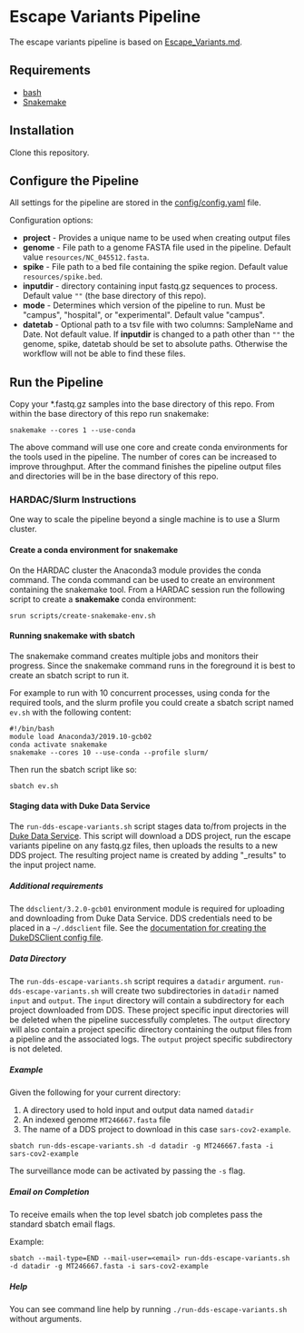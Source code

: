# Escape Variants Pipeline

The escape variants pipeline is based on [Escape_Variants.md](https://github.com/wodanaz/Assembling_viruses/blob/main/Escape_Variants.md). 

## Requirements
- [bash](https://www.gnu.org/software/bash/)
- [Snakemake](https://snakemake.readthedocs.io/en/stable/getting_started/installation.html)  

## Installation
Clone this repository.

## Configure the Pipeline
All settings for the pipeline are stored in the [config/config.yaml](config/config.yaml) file.

Configuration options:
- __project__ - Provides a unique name to be used when creating output files
- __genome__ - File path to a genome FASTA file used in the pipeline. Default value `resources/NC_045512.fasta`.
- __spike__ -  File path to a bed file containing the spike region. Default value `resources/spike.bed`.
- __inputdir__ - directory containing input fastq.gz sequences to process. Default value `""` (the base directory of this repo).
- __mode__ - Determines which version of the pipeline to run. Must be "campus", "hospital", or "experimental". Default value "campus".
- __datetab__ - Optional path to a tsv file with two columns: SampleName and Date. Not default value.
If __inputdir__ is changed to a path other than `""` the genome, spike, datetab should be set to absolute paths.
Otherwise the workflow will not be able to find these files.

## Run the Pipeline
Copy your *.fastq.gz samples into the base directory of this repo.
From within the base directory of this repo run snakemake:
```
snakemake --cores 1 --use-conda
```
The above command will use one core and create conda environments for the tools used in the pipeline.
The number of cores can be increased to improve throughput.
After the command finishes the pipeline output files and directories will be in the base directory of this repo.

### HARDAC/Slurm Instructions
One way to scale the pipeline beyond a single machine is to use a Slurm cluster.

#### Create a conda environment for snakemake
On the HARDAC cluster the Anaconda3 module provides the conda command.
The conda command can be used to create an environment containing the snakemake tool.
From a HARDAC session run the following script to create a __snakemake__ conda environment:
```
srun scripts/create-snakemake-env.sh
```

#### Running snakemake with sbatch
The snakemake command creates multiple jobs and monitors their progress.
Since the snakemake command runs in the foreground it is best to create an sbatch script to run it.

For example to run with 10 concurrent processes, using conda for the required tools, and the slurm profile you
could create a sbatch script named `ev.sh` with the following content:
```
#!/bin/bash
module load Anaconda3/2019.10-gcb02
conda activate snakemake
snakemake --cores 10 --use-conda --profile slurm/
```
Then run the sbatch script like so:
```
sbatch ev.sh
```

#### Staging data with Duke Data Service
The `run-dds-escape-variants.sh` script stages data to/from projects in the [Duke Data Service](https://dataservice.duke.edu/). This script will download a DDS project, run the escape variants pipeline on any fastq.gz files, then uploads the results to a new DDS project. The resulting project name is created by adding "_results" to the input project name.

##### Additional requirements
The `ddsclient/3.2.0-gcb01` environment module is required for uploading and downloading from Duke Data Service.
DDS credentials need to be placed in a `~/.ddsclient` file.
See the [documentation for creating the DukeDSClient config file](https://github.com/Duke-GCB/DukeDSClient#config-file-setup).

##### Data Directory
The `run-dds-escape-variants.sh` script requires a `datadir` argument. `run-dds-escape-variants.sh` will create two subdirectories in `datadir` named `input` and `output`. The `input` directory will contain a subdirectory for each project downloaded from DDS. These project specific input directories will be deleted when the pipeline successfully completes. The `output` directory will also contain a project specific directory containing the output files from a pipeline and the associated logs. The `output` project specific subdirectory is not deleted.

##### Example
Given the following for your current directory:
1. A directory used to hold input and output data named `datadir`
2. An indexed genome `MT246667.fasta` file
3. The name of a DDS project to download in this case `sars-cov2-example`.
```
sbatch run-dds-escape-variants.sh -d datadir -g MT246667.fasta -i sars-cov2-example
```
The surveillance mode can be activated by passing the `-s` flag.

##### Email on Completion
To receive emails when the top level sbatch job completes pass the standard sbatch email flags.

Example:
```
sbatch --mail-type=END --mail-user=<email> run-dds-escape-variants.sh -d datadir -g MT246667.fasta -i sars-cov2-example
```

##### Help
You can see command line help by running `./run-dds-escape-variants.sh` without arguments.
